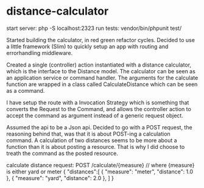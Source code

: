 # distance-calculator

start server: php -S localhost:2323
run tests: vendor/bin/phpunit test/

Started building the calculator, in red green refactor cycles.
Decided to use a little framework (Slim) to quickly setup an app with routing and errorhandling middleware.

Created a single (controller) action instantiated with a distance calculator, which
is the interface to the Distance model. The calculator can be seen as an application service
or command handler. The arguments for the calculate function are wrapped in a class called
CalculateDistance which can be seen as a command.

I have setup the route with a Invocation Strategy which is something that converts
the Request to the Command, and allows the controller action to accept the command as 
argument instead of a generic request object.

Assumed the api to be a Json api.
Decided to go with a POST request, the reasoning behind that, was that
it is about POST-ing a calculation command. A calculation of two distances
seems to be more about a function than it is about posting a resource.
That is why I did choose to treath the command as the posted resource.

calculate distance request: 
POST /calculate/{measure} // where {measure} is either yard or meter
{
  "distances":[
    {
      "measure": "meter",
      "distance": 1.0
    },
    {
      "measure": "yard",
      "distance": 2.0
    },
  ]
}
